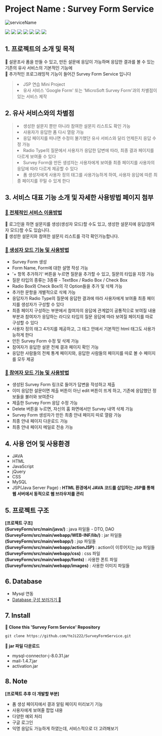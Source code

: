 # Project Name : Survey Form Service 

![serviceName](https://capsule-render.vercel.app/api?type=waving&color=auto&height=300&section=header&text=SurveyFormService&fontSize=90)

<img src="https://img.shields.io/badge/JAVA-1572B6?style=for-the-badge&logo=JAVA&logoColor=white"> <img src="https://img.shields.io/badge/HTML-E34F26?style=for-the-badge&logo=HTML5&logoColor=white"> <img src="https://img.shields.io/badge/JavaScript-F7DF1E?style=for-the-badge&logo=JavaScript&logoColor=white"> <img src="https://img.shields.io/badge/jQuery-0769AD?style=for-the-badge&logo=jQuery&logoColor=white"> <img src="https://img.shields.io/badge/CSS-1572B6?style=for-the-badge&logo=CSS&logoColor=white"> <img src="https://img.shields.io/badge/Chart.js-FF6384?style=for-the-badge&logo=Chart.js&logoColor=white"> <img src="https://img.shields.io/badge/MySQL-4479A1?style=for-the-badge&logo=MySQL&logoColor=white">

## 1. 프로젝트의 소개 및 목적
🌱 설문조사 폼을 만들 수 있고, 만든 설문에 응답이 가능하며 응답한 결과를 볼 수 있는 기존의 유사 서비스의 기본적인 기능에 <br>
🌱 추가적인 프로그래밍적 기능이 들어간 Survey Form Service 입니다
> <li>JSP 연습 Mini Project </li>
> <li>유사 서비스 'Google Form' 또는 'MicroSoft Survey Form'과의 차별점이 있는 서비스 제작</li>

## 2. 유사 서비스와의 차별점
> <li>생성한 설문지 뿐만 아니라 참여한 설문지 리스트도 확인 가능</li>
> <li>사용자가 응답한 폼 다시 열람 가능</li>
> <li>응답 페이지를 떠나면 수정이 불가했던 유사 서비스와 달리 언제든지 응답 수정 가능</li>
> <li>Radio Type의 질문에서 사용자가 응답한 답변에 따라, 최종 결과 페이지를 다르게 보여줄 수 있다 </li>
> <li>Survey Form을 만든 생성자는 사용자에게 보여줄 최종 페이지를 사용자의 응답에 따라 다르게 제공할 수 있다</li>
> <li>폼 생성자에게 사용자 정의 태그를 사용가능하게 하여, 사용자 응답에 따른 최종 페이지를 꾸밀 수 있게 한다</li>

## 3. 서비스 대표 기능 소개 및 자세한 사용방법 페이지 첨부 
### [🌱 전체적인 서비스 이용방법](https://github.com/YeJi222/SurveyFormService/blob/main/totalManual.md)
🎈 로그인을 하면 설문지를 생성(생성자 모드)할 수도 있고, 생성한 설문지에 응답(참여자 모드)할 수도 있습니다. <br>
🎈 생성한 설문지와 참여한 설문지 리스트를 각각 확인가능합니다. <br>

### [🧩 생성자 모드 기능 및 사용방법](https://github.com/YeJi222/SurveyFormService/blob/main/creatorManual.md)
* Survey Form 생성
* Form Name, Form에 대한 설명 작성 가능
* '+ 항목 추가하기' 버튼을 누르면 질문을 추가할 수 있고, 질문의 타입을 지정 가능
* 질문 타입의 종류는 3종류 - TextBox / Radio Box / Check Box
* Radio Box와 Check Box의 각 Option들을 추가 및 삭제 가능
* 추가한 문항을 개별적으로 삭제 가능
* 응답자가 Radio Type의 질문에 응답한 결과에 따라 사용자에게 보여줄 최종 페이지를 생성자가 구성할 수 있다
* 최종 페이지 구성하는 부분에서 참여자의 응답에 관계없이 공통적으로 보여질 내용 부분과 참여자가 응답하는 라디오 타입의 질문 응답에 따라 보여질 페이지를 따로 구성할 수 있다
* 사용자 정의 태그 4가지를 제공하고, 그 태그 안에서 기본적인 html 태그도 사용가능하게 한다
* 만든 Survey Form 수정 및 삭제 가능
* 참여자가 응답한 설문 전체 결과 페이지 확인 가능
* 응답한 사람들의 전체 통계 페이지와, 응답한 사람들의 페이지를 따로 볼 수 페이지를 모두 제공

### [📝 참여자 모드 기능 및 사용방법](https://github.com/YeJi222/SurveyFormService/blob/main/respondentManual.md)
* 생성된 Survey Form 링크로 들어가 답변을 작성하고 제출
* 이미 응답한 설문이면 제출 버튼이 아닌 edit 버튼이 뜨게 하고, 기존에 응답했던 정보들을 불러와 보여준다
* 제출한 Survey Form 응답 수정 가능
* Delete 버튼을 누르면, 자신의 홈 화면에서만 Survey 내역 삭제 가능
* Survey Form 생성자가 만든 최종 안내 페이지 따로 열람 가능
* 최종 안내 페이지 다운로드 가능
* 최종 안내 페이지 메일로 전송 가능

## 4. 사용 언어 및 사용환경
* JAVA
* HTML
* JavaScript
* jQuery
* CSS
* MySQL
* JSP(Java Server Page) <b> : HTML 환경에서 JAVA 코드를 삽입하는 JSP를 통해 웹 서버에서 동적으로 웹 브라우저를 관리</b> 

## 5. 프로젝트 구조
<b>[프로젝트 구조]</b> <br>
<b>(SurveyForm/src/main/java/)</b> : java 파일들 - DTO, DAO  <br>
<b>(SurveyForm/src/main/webapp/WEB-INF/lib/)</b> : jar 파일들 <br>
<b>(SurveyForm/src/main/webapp/)</b> : jsp 파일들  <br>
<b>(SurveyForm/src/main/webapp/actionJSP)</b> : action이 이루어지는 jsp 파일들  <br>
<b>(SurveyForm/src/main/webapp/css)</b> : css 파일  <br>
<b>(SurveyForm/src/main/webapp/fonts)</b> : 사용한 폰트 파일  <br>
<b>(SurveyForm/src/main/webapp/images)</b> : 사용한 이미지 파일들 <br> 

## 6. Database
* Mysql 연동 
* [Database 구성 보러가기 👀](https://github.com/YeJi222/SurveyFormService/blob/main/DB.md)

## 7. Install
<b>🍄 Clone this 'Survey Form Service' Repository</b>
```xml
git clone https://github.com/YeJi222/SurveyFormService.git
```

<b>🍄 jar 파일 다운로드</b>
* mysql-connector-j-8.0.31.jar
* mail-1.4.7.jar
* activation.jar

## 8. Note
<b>[프로젝트 추후 더 개발할 부분]</b>
* 폼 생성 페이지에서 결과 알림 페이지 미리보기 기능
* 사용자에게 보여줄 팝업 내용
* 다양한 예외 처리
* 구글 로그인
* 익명 응답도 가능하게 하였는데, 서비스적으로 더 고려해보기
